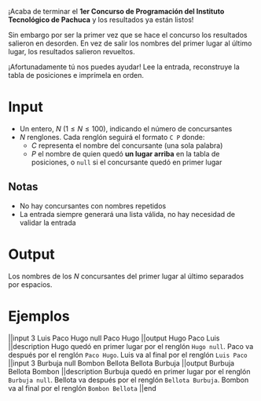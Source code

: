 ¡Acaba de terminar el **1er Concurso de Programación del Instituto Tecnológico de Pachuca** y los resultados ya están listos!

Sin embargo por ser la primer vez que se hace el concurso los resultados salieron en desorden. En vez de salir los nombres del primer lugar al último lugar, los resultados salieron revueltos.

¡Afortunadamente tú nos puedes ayudar! Lee la entrada, reconstruye la tabla de posiciones e imprímela en orden.

# Input

 - Un entero, $N$ ($1 \le N \le 100$), indicando el número de concursantes
 - $N$ renglones. Cada renglón seguirá el formato `C P` donde:
   - $C$ representa el nombre del concursante (una sola palabra)
   - $P$ el nombre de quien quedó **un lugar arriba** en la tabla de posiciones, o `null` si el concursante quedó en primer lugar

## Notas

 - No hay concursantes con nombres repetidos
 - La entrada siempre generará una lista válida, no hay necesidad de validar la entrada

# Output

Los nombres de los $N$ concursantes del primer lugar al último separados por espacios.

# Ejemplos

||input
3
Luis Paco
Hugo null
Paco Hugo
||output
Hugo Paco Luis
||description
Hugo quedó en primer lugar por el renglón `Hugo null`. Paco va después por el renglón `Paco Hugo`. Luis va al final por el renglón `Luis Paco`
||input
3
Burbuja null
Bombon Bellota
Bellota Burbuja
||output
Burbuja Bellota Bombon
||description
Burbuja quedó en primer lugar por el renglón `Burbuja null`. Bellota va después por el renglón `Bellota Burbuja`. Bombon va al final por el renglón `Bombon Bellota`
||end
